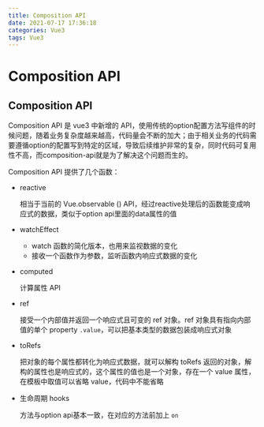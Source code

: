 ```yaml
---
title: Composition API
date: 2021-07-17 17:36:18
categories: Vue3
tags: Vue3
---
```


# Composition API

## Composition API

Composition API 是 vue3 中新增的 API，使用传统的option配置方法写组件的时候问题，随着业务复杂度越来越高，代码量会不断的加大；由于相关业务的代码需要遵循option的配置写到特定的区域，导致后续维护非常的复杂，同时代码可复用性不高，而composition-api就是为了解决这个问题而生的。

Composition API 提供了几个函数：
<!--more-->
* reactive

  相当于当前的 Vue.observable () API，经过reactive处理后的函数能变成响应式的数据，类似于option api里面的data属性的值

* watchEffect

  * watch 函数的简化版本，也用来监视数据的变化
  * 接收一个函数作为参数，监听函数内响应式数据的变化

* computed

  计算属性 API 

* ref

  接受一个内部值并返回一个响应式且可变的 ref 对象。ref 对象具有指向内部值的单个 property `.value`，可以把基本类型的数据包装成响应式对象

* toRefs

  把对象的每个属性都转化为响应式数据，就可以解构 toRefs 返回的对象，解构的属性也是响应式的，这个属性的值也是一个对象，存在一个 value 属性，在模板中取值可以省略 value，代码中不能省略

* 生命周期 hooks

  方法与option api基本一致，在对应的方法前加上 ```on```



